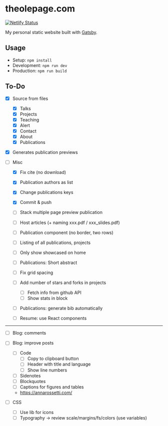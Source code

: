 # theolepage.com

[![Netlify Status](https://api.netlify.com/api/v1/badges/dbe53215-22d8-4df4-9d69-32fa66f826a3/deploy-status)](https://app.netlify.com/sites/theolepagecom/deploys)

My personal static website built with [Gatsby](https://www.gatsbyjs.com/).

## Usage

- Setup: `npm install`
- Development: `npm run dev`
- Production: `npm run build`

## To-Do

- [X] Source from files
    - [X] Talks
    - [X] Projects
    - [X] Teaching
    - [X] Alert
    - [X] Contact
    - [X] About
    - [X] Publications

- [X] Generates publication previews

- [ ] Misc
    - [X] Fix cite (no download)
    - [X] Publication authors as list
    - [X] Change publications keys
    - [X] Commit & push

    - [ ] Stack multiple page preview publication
    - [ ] Host articles (+ naming xxx.pdf / xxx_slides.pdf)
    - [ ] Publication component (no border, two rows)
    
    - [ ] Listing of all publications, projects
    - [ ] Only show showcased on home
    - [ ] Publications: Short abstract
    - [ ] Fix grid spacing
    
    - [ ] Add number of stars and forks in projects
        - [ ] Fetch info from github API
        - [ ] Show stats in block
    
    - [ ] Publications: generate bib automatically

    - [ ] Resume: use React components

---

- [ ] Blog: comments
- [ ] Blog: improve posts
    - [ ] Code
        - [ ] Copy to clipboard button
        - [ ] Header with title and language
        - [ ] Show line numbers
    - [ ] Sidenotes
    - [ ] Blockquotes
    - [ ] Captions for figures and tables
    - https://annarossetti.com/

- [ ] CSS
    - [ ] Use lib for icons
    - [ ] Typography -> review scale/margins/fs/colors (use variables)